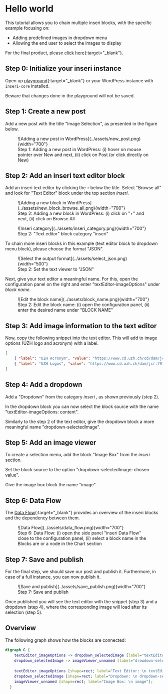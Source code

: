# Hello world

This tutorial allows you to chain multiple inseri blocks, with the specific example focusing on:

- Adding predefined images in dropdown menu
- Allowing the end user to select the images to display

For the final product, please [click here](https://inseri.swiss/2023/02/hello-world/){:target="\_blank"}.

## Step 0: Initialize your inseri instance

Open up [playground](https://playground.inseri.swiss){:target="\_blank"} or your WordPress instance with `inseri-core` installed.

Beware that changes done in the playground will not be saved.

## Step 1: Create a new post

Add a new post with the title "Image Selection", as presented in the figure below.

<figure markdown>
![Adding a new post in WordPress](../assets/new_post.png){width="700"}
  <figcaption>Step 1: Adding a new post in WordPress: (i) hover on mouse pointer over New and next, (ii) click on Post (or click directly on New)</figcaption>
</figure>

## Step 2: Add an inseri text editor block

Add an inseri text editor by clicking the `+` below the title.
Select "Browse all" and look for "Text Editor" block under the top section _inseri_.

<figure markdown>
![Adding a new block in WordPress](../assets/new_block_browse_all.png){width="700"}
  <figcaption>Step 2: Adding a new block in WordPress: (i) click on "+" and next, (ii) click on Browse All</figcaption>
</figure>

<figure markdown>
![Inseri category](../assets/inseri_category.png){width="700"}
  <figcaption>Step 2: "Text editor" block category "inseri"</figcaption>
</figure>

To chain more inseri blocks in this example (text editor block to dropdown menu block), please choose the format "JSON".

<figure markdown>
![Select the output format](../assets/select_json.png){width="500"}
  <figcaption>Step 2: Set the text viewer to "JSON"</figcaption>
</figure>

Next, give your text editor a meaningful name.
For this, open the configuration panel on the right and enter "textEditor-imageOptions" under _block name_.

<figure markdown>
![Edit the block name](../assets/block_name.png){width="700"}
  <figcaption>Step 2: Edit the block name: (i) open the configuration panel, (ii) enter the desired name under "BLOCK NAME"</figcaption>
</figure>

## Step 3: Add image information to the text editor

Now, copy the following snippet into the text editor.
This will add to image options (UZH logo and acronym) with a label.

```json
[
	{ "label": "UZH Acronym", "value": "https://www.cd.uzh.ch/cd/dam/jcr:31f38b33-1619-4ba1-a21c-4dae47e9d0e5/UZH-Logo-Akronym.2020-01-15-11-51-14.gif" },
	{ "label": "UZH Logos", "value": "https://www.cd.uzh.ch/dam/jcr:79ffe4ce-bbe9-498e-94a8-d7d5b66400b2/UZH_logo_pos_d_e.gif" }
]
```

## Step 4: Add a dropdown

Add a "Dropdown" from the category _inseri_ , as shown previously (step 2).

In the dropdown block you can now select the block source with the name "textEditor-imageOptions: content".

Similarly to the step 2 of the text editor, give the dropdown block a more meaningful name "dropdown-selectedImage".

## Step 5: Add an image viewer

To create a selection menu, add the block "Image Box" from the _inseri_ section.

Set the block source to the option "dropdown-selectedImage: chosen value".

Give the image box block the name "image".

## Step 6: Data Flow

The [Data Flow](../features/DataFlow.md){:target="\_blank"} provides an overview of the inseri blocks and the dependency between them.

<figure markdown>
![Data Flow](../assets/data_flow.png){width="700"}
  <figcaption>Step 6: Data Flow: (i) open the side panel "inseri Data Flow" close to the configuration panel, (ii) select a block name in the Blocks are or a node in the Chart section </figcaption>
</figure>

## Step 7: Save and publish

For the final step, we should save our post and publish it.
Furthermore, in case of a full instance, you can now publish it.

<figure markdown>
![Save and publish](../assets/save_publish.png){width="700"}
  <figcaption>Step 7: Save and publish</figcaption>
</figure>

Once published you will see the text editor with the snippet (step 3) and a dropdown (step 4),
where the corresponding image will load after its selection (step 5).

## Overview

The following graph shows how the blocks are connected:

```dot
digraph G {
    textEditor_imageOptions -> dropdown_selectedImage [label="textEditor-imageOptions: \n content"];
    dropdown_selectedImage -> imageViewer_unnamed [label="drowdown-selectedImage: \n chosen value"];

    textEditor_imageOptions [shape=rect; label="Text Editor: \n textEditor-imageOptions"];
    dropdown_selectedImage [shape=rect; label="Dropdown: \n dropdown-selectedImage"];
    imageViewer_unnamed [shape=rect; label="Image Box: \n image"];
  }

```

